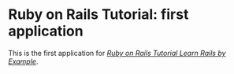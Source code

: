 # Ruby on Rails Tutorial: first application

This is the first application for [*Ruby on Rails Tutorial Learn Rails by Example*](http://railstutorial.org/).